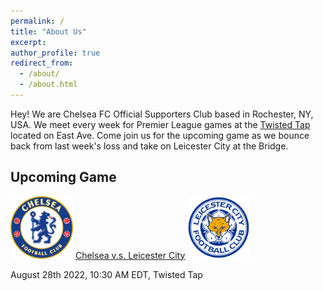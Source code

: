 ```yaml
---
permalink: /
title: "About Us"
excerpt: 
author_profile: true
redirect_from: 
  - /about/
  - /about.html
---
```


Hey! We are Chelsea FC Official Supporters Club based in Rochester, NY, USA. We meet every week for Premier League games at the [Twisted Tap](https://www.twistedtaproc.com) located on East Ave. Come join us for the upcoming game as we bounce back from last week's loss and take on Leicester City at the Bridge. 

## Upcoming Game
<img src="../images/club_logos/chelsea.svg" alt="chelsea_logo" width="100"/> [Chelsea v.s. Leicester City](https://cfcroc.github.io/posts/2022/08/match-4) <img src="../images/club_logos/leicester.svg" alt="leicester_logo" width="100"/>

August 28th 2022, 10:30 AM EDT, Twisted Tap